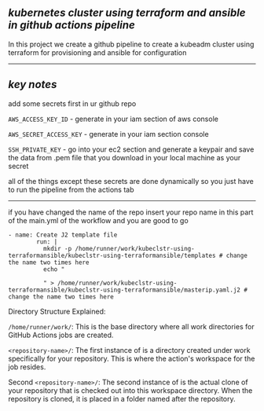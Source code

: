 
## ***kubernetes cluster using terraform and ansible in github actions pipeline*** ##

In this project we create a github pipeline to create a kubeadm cluster using terraform for provisioning and ansible for configuration

---
## ***key notes*** ##

add some secrets first in ur github repo 

`AWS_ACCESS_KEY_ID` - generate in your iam section of aws console

`AWS_SECRET_ACCESS_KEY` - generate in your iam section console

`SSH_PRIVATE_KEY` - go into your ec2 section and generate a keypair and save the data from .pem file that you download in your local machine as your secret

all of the things except these secrets are done dynamically so you just have to run the pipeline from the actions tab

---
if you have changed the name of the repo insert your repo name in this part of the main.yml of the workflow and you are good to go
```
- name: Create J2 template file
        run: |
          mkdir -p /home/runner/work/kubeclstr-using-terraformansible/kubeclstr-using-terraformansible/templates # change the name two times here 
          echo "
          
          " > /home/runner/work/kubeclstr-using-terraformansible/kubeclstr-using-terraformansible/masterip.yaml.j2 # change the name two times here 
```
Directory Structure Explained:

`/home/runner/work/`:
This is the base directory where all work directories for GitHub Actions jobs are created.

`<repository-name>/`:
The first instance of <repository-name> is a directory created under work specifically for your repository. This is where the action's workspace for the job resides.

Second `<repository-name>/`:
The second instance of <repository-name> is the actual clone of your repository that is checked out into this workspace directory. When the repository is cloned, it is placed in a folder named after the repository.



